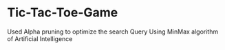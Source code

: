 # Tic-Tac-Toe-Game
Used Alpha pruning to optimize the search Query Using MinMax algorithm of Artificial Intelligence
